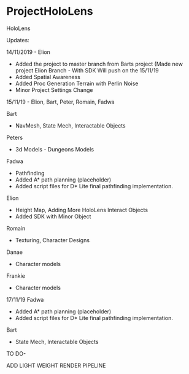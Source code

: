 # ProjectHoloLens
HoloLens



Updates:

14/11/2019 - Elion
  - Added the project to master branch from Barts project (Made new project Elion Branch - With SDK Will push on the 15/11/19
  - Added Spatial Awareness
  - Added Proc Generation Terrain with Perlin Noise
  - Minor Project Settings Change
  
15/11/19 - Elion, Bart, Peter, Romain, Fadwa
  
  Bart 
  - NavMesh, State Mech, Interactable Objects
  
  Peters
  - 3d Models - Dungeons Models
  
  Fadwa
  - Pathfinding
  - Added A* path planning (placeholder)
  - Added script files for D* Lite final pathfinding implementation.
  
  Elion 
  - Height Map, Adding More HoloLens Interact Objects
  - Added SDK with Minor Object
  
  Romain
  - Texturing, Character Designs

  Danae
  - Character models
  
  Frankie
  - Character models
  
  
 17/11/19 Fadwa
  - Added A* path planning (placeholder)
  - Added script files for D* Lite final pathfinding implementation.
  
  Bart 
  - State Mech, Interactable Objects
  
  
  
  TO DO-

ADD LIGHT WEIGHT RENDER PIPELINE
